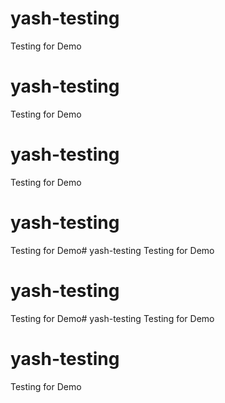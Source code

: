 # yash-testing
Testing for Demo
# yash-testing
Testing for Demo
# yash-testing
Testing for Demo
# yash-testing
Testing for Demo# yash-testing
Testing for Demo
# yash-testing
Testing for Demo# yash-testing
Testing for Demo
# yash-testing
Testing for Demo